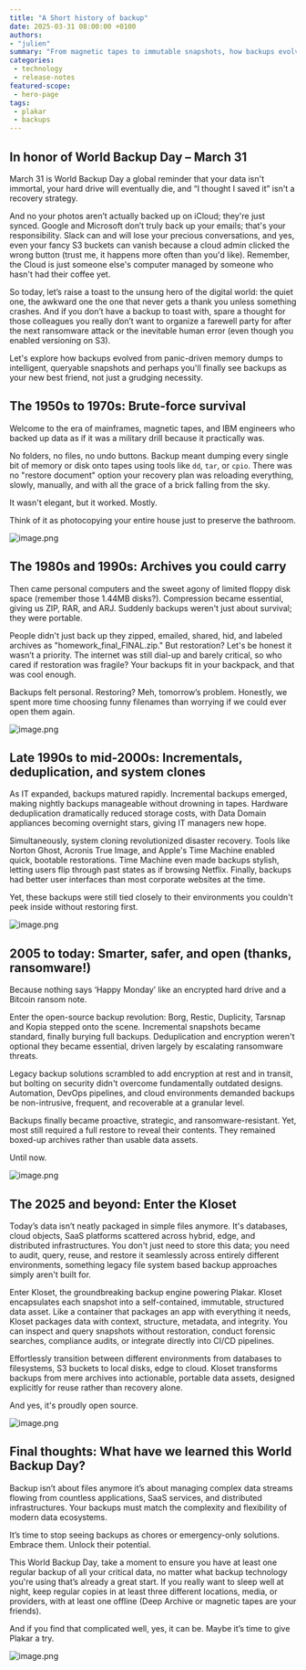 ```yaml
---
title: "A Short history of backup"
date: 2025-03-31 08:00:00 +0100
authors:
- "julien"
summary: "From magnetic tapes to immutable snapshots, how backups evolved into strategic, queryable, open tools ready for modern data challenges..."
categories:
 - technology
 - release-notes
featured-scope:
 - hero-page
tags:
 - plakar
 - backups
---
```


## In honor of World Backup Day – March 31


March 31 is World Backup Day a global reminder that your data isn't immortal, your hard drive will eventually die, and “I thought I saved it” isn't a recovery strategy.

And no your photos aren’t actually backed up on iCloud; they're just synced. Google and Microsoft don’t truly back up your emails; that's your responsibility. Slack can and will lose your precious conversations, and yes, even your fancy S3 buckets can vanish because a cloud admin clicked the wrong button (trust me, it happens more often than you'd like). Remember, the Cloud is just someone else's computer managed by someone who hasn't had their coffee yet.

So today, let’s raise a toast to the unsung hero of the digital world: the quiet one, the awkward one the one that never gets a thank you unless something crashes. And if you don’t have a backup to toast with, spare a thought for those colleagues you really don’t want to organize a farewell party for after the next ransomware attack or the inevitable human error (even though you enabled versioning on S3).

Let's explore how backups evolved from panic-driven memory dumps to intelligent, queryable snapshots and perhaps you'll finally see backups as your new best friend, not just a grudging necessity.

## The 1950s to 1970s: Brute-force survival

Welcome to the era of mainframes, magnetic tapes, and IBM engineers who backed up data as if it was a military drill because it practically was.

No folders, no files, no undo buttons. Backup meant dumping every single bit of memory or disk onto tapes using tools like `dd`, `tar`, or `cpio`. There was no "restore document" option your recovery plan was reloading everything, slowly, manually, and with all the grace of a brick falling from the sky.

It wasn't elegant, but it worked. Mostly.

Think of it as photocopying your entire house just to preserve the bathroom.

![image.png](image.png)

## The 1980s and 1990s: Archives you could carry

Then came personal computers and the sweet agony of limited floppy disk space (remember those 1.44MB disks?). Compression became essential, giving us ZIP, RAR, and ARJ. Suddenly backups weren't just about survival; they were portable.

People didn't just back up they zipped, emailed, shared, hid, and labeled archives as "homework_final_FINAL.zip." But restoration? Let's be honest it wasn’t a priority. The internet was still dial-up and barely critical, so who cared if restoration was fragile? Your backups fit in your backpack, and that was cool enough.

Backups felt personal. Restoring? Meh, tomorrow’s problem. Honestly, we spent more time choosing funny filenames than worrying if we could ever open them again.

![image.png](image1.png)

## Late 1990s to mid-2000s: Incrementals, deduplication, and system clones

As IT expanded, backups matured rapidly. Incremental backups emerged, making nightly backups manageable without drowning in tapes. Hardware deduplication dramatically reduced storage costs, with Data Domain appliances becoming overnight stars, giving IT managers new hope.

Simultaneously, system cloning revolutionized disaster recovery. Tools like Norton Ghost, Acronis True Image, and Apple's Time Machine enabled quick, bootable restorations. Time Machine even made backups stylish, letting users flip through past states as if browsing Netflix. Finally, backups had better user interfaces than most corporate websites at the time.

Yet, these backups were still tied closely to their environments you couldn't peek inside without restoring first.

![image.png](image2.png)

## 2005 to today: Smarter, safer, and open (thanks, ransomware!)

Because nothing says ‘Happy Monday’ like an encrypted hard drive and a Bitcoin ransom note.

Enter the open-source backup revolution: Borg, Restic, Duplicity, Tarsnap and Kopia stepped onto the scene. Incremental snapshots became standard, finally burying full backups. Deduplication and encryption weren't optional they became essential, driven largely by escalating ransomware threats.

Legacy backup solutions scrambled to add encryption at rest and in transit, but bolting on security didn't overcome fundamentally outdated designs. Automation, DevOps pipelines, and cloud environments demanded backups be non-intrusive, frequent, and recoverable at a granular level.

Backups finally became proactive, strategic, and ransomware-resistant. Yet, most still required a full restore to reveal their contents. They remained boxed-up archives rather than usable data assets.

Until now.

![image.png](image3.png)

## The 2025 and beyond: Enter the Kloset

Today’s data isn’t neatly packaged in simple files anymore. It's databases, cloud objects, SaaS platforms scattered across hybrid, edge, and distributed infrastructures. You don't just need to store this data; you need to audit, query, reuse, and restore it seamlessly across entirely different environments, something legacy file system based backup approaches simply aren't built for.

Enter Kloset, the groundbreaking backup engine powering Plakar. Kloset encapsulates each snapshot into a self-contained, immutable, structured data asset. Like a container that packages an app with everything it needs, Kloset packages data with context, structure, metadata, and integrity. You can inspect and query snapshots without restoration, conduct forensic searches, compliance audits, or integrate directly into CI/CD pipelines.

Effortlessly transition between different environments from databases to filesystems, S3 buckets to local disks, edge to cloud. Kloset transforms backups from mere archives into actionable, portable data assets, designed explicitly for reuse rather than recovery alone.

And yes, it's proudly open source.

![image.png](plakup.png)

## Final thoughts: What have we learned this World Backup Day?

Backup isn’t about files anymore it’s about managing complex data streams flowing from countless applications, SaaS services, and distributed infrastructures. Your backups must match the complexity and flexibility of modern data ecosystems.

It’s time to stop seeing backups as chores or emergency-only solutions. Embrace them. Unlock their potential.

This World Backup Day, take a moment to ensure you have at least one regular backup of all your critical data, no matter what backup technology you're using that’s already a great start. If you really want to sleep well at night, keep regular copies in at least three different locations, media, or providers, with at least one offline (Deep Archive or magnetic tapes are your friends).

And if you find that complicated well, yes, it can be. Maybe it’s time to give Plakar a try.

![image.png](image4.png)